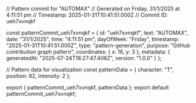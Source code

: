 // Pattern commit for "AUTOMAX"
// Generated on Friday, 31/1/2025 at 4:11:51 pm
// Timestamp: 2025-01-31T10:41:51.000Z
// Commit ID: ueh7xvnqkf

const patternCommit_ueh7xvnqkf = {
  id: "ueh7xvnqkf",
  text: "AUTOMAX",
  date: "31/1/2025",
  time: "4:11:51 pm",
  dayOfWeek: "Friday",
  timestamp: "2025-01-31T10:41:51.000Z",
  type: "pattern-generation",
  purpose: "GitHub contribution graph pattern",
  coordinates: {
    x: 16,
    y: 3
  },
  metadata: {
    generatedAt: "2025-07-24T18:27:47.406Z",
    version: "1.0.0"
  }
};

// Pattern data for visualization
const patternData = {
  character: "T",
  position: 82,
  intensity: 2
};

export { patternCommit_ueh7xvnqkf, patternData };
export default patternCommit_ueh7xvnqkf;
